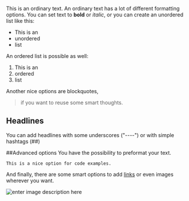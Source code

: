 <!--t Ordinary Text t-->
<!--d  d-->
<!--tag hidden tag-->

This is an ordinary text. An ordinary text has a lot of different formatting options. You can set text to **bold** or *italic*, or you can create an unordered list like this: 

- This is an 
- unordered 
- list

An ordered list is possible as well: 

1. This is an 
2. ordered 
3. list

Another nice options are blockquotes,

>if you want to reuse some smart thoughts.

Headlines
---------
You can add headlines with some underscores ("----") or with simple hashtags (##)

##Advanced options
You have the possibility to preformat your text. 

`This is a nice option for code examples.`

And finally, there are some smart options to add [links][1] or even images wherever you want. 

![enter image description here][2]


  [1]: http://dotheco.de
  [2]: http://localhost/tumbly/content/images/20170221131529-tumbly-create-posts.png